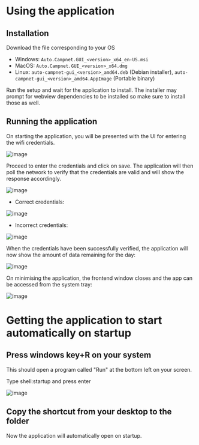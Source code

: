 # Using the application

## Installation

Download the file corresponding to your OS
* Windows: `Auto.Campnet.GUI_<version>_x64_en-US.msi`
* MacOS: `Auto.Campnet.GUI_<version>_x64.dmg`
* Linux: `auto-campnet-gui_<version>_amd64.deb` (Debian installer), `auto-campnet-gui_<version>_amd64.AppImage` (Portable binary)

Run the setup and wait for the application to install. The installer may prompt for webview dependencies to be installed so make sure to install those as well.

## Running the application

On starting the application, you will be presented with the UI for entering the wifi credentials.

![image](https://user-images.githubusercontent.com/44370143/205257770-739ae043-7b16-477f-bb4d-8373f3410977.png)

Proceed to enter the credentials and click on save. The application will then poll the network to verify that the credentials are valid and will show the response accordingly.

![image](https://user-images.githubusercontent.com/44370143/205258099-9f6deb33-b3e4-4e0d-bb8b-ab9b7beb8d2c.png)

* Correct credentials:

![image](https://user-images.githubusercontent.com/44370143/205258207-ba2b6f5f-259f-486e-8dfd-09517680600e.png)

* Incorrect credentials:

![image](https://user-images.githubusercontent.com/44370143/205258134-30e79062-6119-4eac-b506-749e94afd2dc.png)

When the credentials have been successfully verified, the application will now show the amount of data remaining for the day:

![image](https://user-images.githubusercontent.com/44370143/205258484-4b416079-86c6-43f5-a93d-5fcf135afdfe.png)

On minimising the application, the frontend window closes and the app can be accessed from the system tray:

![image](https://user-images.githubusercontent.com/44370143/205258741-9a52765c-6474-4764-b6a4-d26d600ddf7e.png)

# Getting the application to start automatically on startup

## Press windows key+R on your system
This should open a program called "Run" at the bottom left on your screen.

Type shell:startup and press enter

![image](https://cdn.mos.cms.futurecdn.net/wZqnttGjg2wc4LKPacBZzY-1200-80.jpg)

## Copy the shortcut from your desktop to the folder

Now the application will automatically open on startup.


